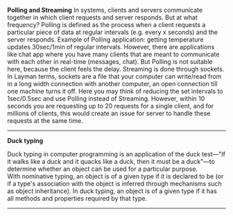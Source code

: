 **Polling and Streaming**
In systems, clients and servers communicate together in which client requests and server responds. But at what frequency? Polling is defined as the process when a client requests a particular piece of data at regular intervals (e.g. every x seconds) and the server responds. Example of Polling application: getting temperature updates 30sec/1min of regular intervals. However, there are applications like chat app where you have many clients that are meant to communicate with each other in real-time (messages, chat). But Polling is not suitable here, because the client feels the delay. Streaming is done through sockets.  In Layman terms, sockets are a file that your computer can write/read from in a long width connection with another computer, an open connection till one machine turns it off. Here you may think of reducing the set intervals to 1sec/0.5sec and use Polling instead of Streaming. However, within 10 seconds you are requesting up to 20 requests for a single client, and for millions of clients, this would create an issue for server to handle these requests at the same time.

---
**Duck typing**

Duck typing in computer programming is an application of the duck test—"If it walks like a duck and it quacks like a duck, then it must be a duck"—to determine whether an object can be used for a particular purpose. With nominative typing, an object is of a given type if it is declared to be (or if a type's association with the object is inferred through mechanisms such as object inheritance). In duck typing, an object is of a given type if it has all methods and properties required by that type.

---